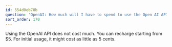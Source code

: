 ```yaml
---
id: 554d0eb78b
question: 'OpenAI: How much will I have to spend to use the Open AI API?'
sort_order: 170
---
```


Using the OpenAI API does not cost much. You can recharge starting from $5. For initial usage, it might cost as little as 5 cents.